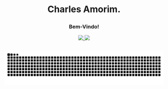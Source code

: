 <h1><p align="center">Charles Amorim.</p></h1>

<h3><p align="center">Bem-Vindo!</p></h3>

<div align="center">
  <a href="https://github.com/CharlesAmorimDev">
  <img height="180em" src="https://github-readme-stats.vercel.app/api?username=CharlesAmorimDev&show_icons=true&theme=dracula&include_all_commits=true&     count_private=true"/>
  <img height="180em" src="https://github-readme-stats.vercel.app/api/top-langs/?username=CharlesAmorimDev&layout=compact&langs_count=7&theme=dracula"/>
</div>
  
##
  
![Snake animation](https://github.com/CharlesAmorimDev/CharlesAmorimDev/blob/output/github-contribution-grid-snake.svg)

